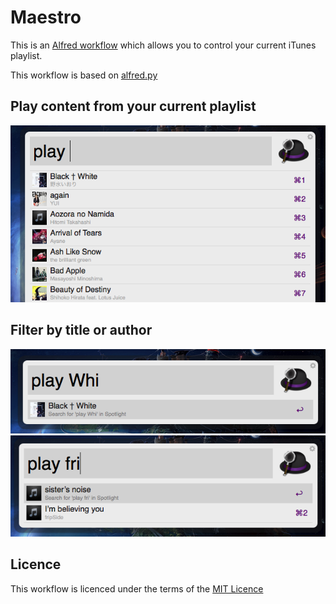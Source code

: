 Maestro
====================

This is an [Alfred workflow](http://alfredapp.com) which allows you to control your current iTunes playlist.

This workflow is based on [alfred.py](https://github.com/Kasoki/alfred.py)

## Play content from your current playlist
![play](screen_1.png)

## Filter by title or author
![title](screen_2.png)
![author](screen_3.png)

Licence
--------

This workflow is licenced under the terms of the [MIT Licence](http://opensource.org/licenses/MIT)